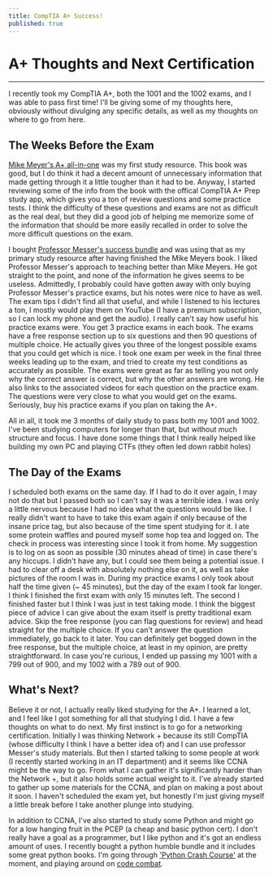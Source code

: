 ```yaml
---
title: CompTIA A+ Success!
published: true
---
```

# A+ Thoughts and Next Certification
_________________________

I recently took my CompTIA A+, both the 1001 and the 1002 exams, and I was able to pass first time! I'll be giving some of my thoughts here, obviously without divulging any specific details, as well as my thoughts on where to go from here.

## The Weeks Before the Exam

[Mike Meyer's A+ all-in-one](https://www.amazon.com/dp/1260454037/ref=emc_b_5_t) was my first study resource. This book was good, but I do think it had a decent amount of unnecessary information that made getting through it a little tougher than it had to be. Anyway, I started reviewing some of the info from the book with the offical CompTIA A+ Prep study app, which gives you a ton of review questions and some practice tests. I think the difficulty of these questions and exams are not as difficult as the real deal, but they did a good job of helping me memorize some of the information that should be more easily recalled in order to solve the more difficult questions on the exam.

I bought [Professor Messer's success bundle](https://www.professormesser.com/220-1001-success-bundle/) and was using that as my primary study resource after having finished the Mike Meyers book. I liked Professor Messer's approach to teaching better than Mike Meyers. He got straight to the point, and none of the information he gives seems to be useless. Admittedly, I probably could have gotten away with only buying Professor Messer's practice exams, but his notes were nice to have as well. The exam tips I didn't find all that useful, and while I listened to his lectures a ton, I mostly would play them on YouTube (I have a premium subscription, so I can lock my phone and get the audio). I really can't say how useful his practice exams were. You get 3 practice exams in each book. The exams have a free response section up to six questions and then 90 questions of multiple choice. He actually gives you three of the longest possible exams that you could get which is nice. I took one exam per week in the final three weeks leading up to the exam, and tried to create my test conditions as accurately as possible. The exams were great as far as telling you not only why the correct answer is correct, but why the other answers are wrong. He also links to the associated videos for each question on the practice exam. The questions were very close to what you would get on the exams. Seriously, buy his practice exams if you plan on taking the A+.

All in all, it took me 3 months of daily study to pass both my 1001 and 1002. I've been studying computers for longer than that, but without much structure and focus. I have done some things that I think really helped like building my own PC and playing CTFs (they often led down rabbit holes)

## The Day of the Exams

I scheduled both exams on the same day. If I had to do it over again, I may not do that but I passed both so I can't say it was a terrible idea. I was only a little nervous because I had no idea what the questions would be like. I really didn't want to have to take this exam again if only because of the insane price tag, but also because of the time spent studying for it. I ate some protein waffles and poured myself some hop tea and logged on. The check in process was interesting since I took it from home. My suggestion is to log on as soon as possible (30 minutes ahead of time) in case there's any hiccups. I didn't have any, but I could see them being a potential issue. I had to clear off a desk with absolutely nothing else on it, as well as take pictures of the room I was in. During my practice exams I only took about half the time given (~ 45 minutes), but the day of the exam I took far longer. I think I finished the first exam with only 15 minutes left. The second I finished faster but I think I was just in test taking mode. I think the biggest piece of advice I can give about the exam itself is pretty traditional exam advice. Skip the free response (you can flag questions for review) and head straight for the multiple choice. If you can't answer the question immediately, go back to it later. You can definitely get bogged down in the free response, but the multiple choice, at least in my opinion, are pretty straightforward. In case you're curious, I ended up passing my 1001 with a 799 out of 900, and my 1002 with a 789 out of 900.

## What's Next?

Believe it or not, I actually really liked studying for the A+. I learned a lot, and I feel like I got something for all that studying I did. I have a few thoughts on what to do next. My first instinct is to go for a networking certification. Initially I was thinking Network + because its still CompTIA (whose difficulty I think I have a better idea of) and I can use professor Messer's study materials. But then I started talking to some people at work (I recently started working in an IT department) and it seems like CCNA might be the way to go. From what I can gather it's significantly harder than the Network +, but it also holds some actual weight to it. I've already started to gather up some materials for the CCNA, and plan on making a post about it soon. I haven't scheduled the exam yet, but honestly I'm just giving myself a little break before I take another plunge into studying.

In addition to CCNA, I've also started to study some Python and might go for a low hanging fruit in the PCEP (a cheap and basic python cert). I don't really have a goal as a programmer, but I like python and it's got an endless amount of uses. I recently bought a python humble bundle and it includes some great python books. I'm going through ['Python Crash Course'](https://www.amazon.com/Python-Crash-Course-2nd-Edition/dp/1593279280) at the moment, and playing around on [code combat](https://codecombat.com/).
